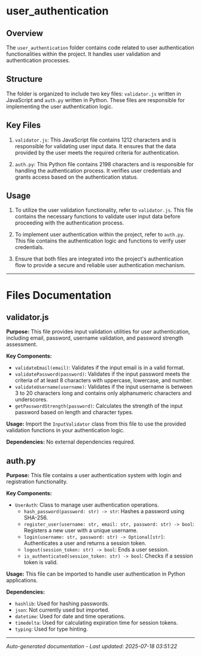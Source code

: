 # user_authentication

## Overview
The `user_authentication` folder contains code related to user authentication functionalities within the project. It handles user validation and authentication processes.

## Structure
The folder is organized to include two key files: `validator.js` written in JavaScript and `auth.py` written in Python. These files are responsible for implementing the user authentication logic.

## Key Files
1. `validator.js`: This JavaScript file contains 1212 characters and is responsible for validating user input data. It ensures that the data provided by the user meets the required criteria for authentication.
   
2. `auth.py`: This Python file contains 2198 characters and is responsible for handling the authentication process. It verifies user credentials and grants access based on the authentication status.

## Usage
1. To utilize the user validation functionality, refer to `validator.js`. This file contains the necessary functions to validate user input data before proceeding with the authentication process.

2. To implement user authentication within the project, refer to `auth.py`. This file contains the authentication logic and functions to verify user credentials.

3. Ensure that both files are integrated into the project's authentication flow to provide a secure and reliable user authentication mechanism.

---

# Files Documentation

## validator.js

**Purpose:** This file provides input validation utilities for user authentication, including email, password, username validation, and password strength assessment.

**Key Components:**
- `validateEmail(email)`: Validates if the input email is in a valid format.
- `validatePassword(password)`: Validates if the input password meets the criteria of at least 8 characters with uppercase, lowercase, and number.
- `validateUsername(username)`: Validates if the input username is between 3 to 20 characters long and contains only alphanumeric characters and underscores.
- `getPasswordStrength(password)`: Calculates the strength of the input password based on length and character types.

**Usage:** Import the `InputValidator` class from this file to use the provided validation functions in your authentication logic.

**Dependencies:** No external dependencies required.

## auth.py

**Purpose:** This file contains a user authentication system with login and registration functionality.

**Key Components:**
- `UserAuth`: Class to manage user authentication operations.
  - `hash_password(password: str) -> str`: Hashes a password using SHA-256.
  - `register_user(username: str, email: str, password: str) -> bool`: Registers a new user with a unique username.
  - `login(username: str, password: str) -> Optional[str]`: Authenticates a user and returns a session token.
  - `logout(session_token: str) -> bool`: Ends a user session.
  - `is_authenticated(session_token: str) -> bool`: Checks if a session token is valid.

**Usage:** This file can be imported to handle user authentication in Python applications.

**Dependencies:**
- `hashlib`: Used for hashing passwords.
- `json`: Not currently used but imported.
- `datetime`: Used for date and time operations.
- `timedelta`: Used for calculating expiration time for session tokens.
- `typing`: Used for type hinting.

---
*Auto-generated documentation - Last updated: 2025-07-18 03:51:22*
